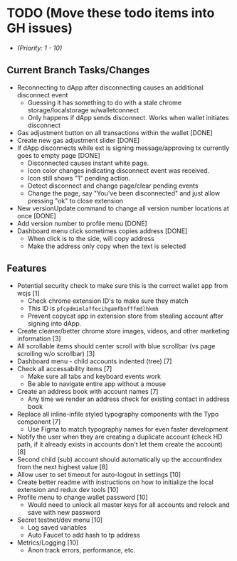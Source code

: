 # TODO (Move these todo items into GH issues)
* _(Priority: 1 - 10)_

## Current Branch Tasks/Changes
* Reconnecting to dApp after disconnecting causes an additional disconnect event
  - Guessing it has something to do with a stale chrome storage/localstorage w/walletconnect
  - Only happens if dApp sends disconnect.  Works when wallet initiates disconnect
* Gas adjustment button on all transactions within the wallet [DONE]
* Create new gas adjustment slider [DONE]
* If dApp disconnects while ext is signing message/approving tx currently goes to empty page [DONE]
  - Disconnected causes instant white page.
  - Icon color changes indicating disconnect event was received.
  - Icon still shows "1" pending action.
  - Detect disconnect and change page/clear pending events
  - Change the page, say "You've been disconnected" and just allow pressing "ok" to close extension
* New versionUpdate command to change all version number locations at once [DONE]
* Add version number to profile menu [DONE]
* Dashboard menu click sometimes copies address [DONE]
  - When click is to the side, will copy address
  - Make the address only copy when the text is selected

## Features
* Potential security check to make sure this is the correct wallet app from wcjs [1]
  - Check chrome extension ID's to make sure they match
  - This ID is `pfcpdmimlaffecihgamfbnfffmdlhkmh`
  - Prevent copycat app in extension store from stealing account after signing into dApp.
* Create cleaner/better chrome store images, videos, and other marketing information [3]
* All scrollable items should center scroll with blue scrollbar (vs page scrolling w/o scrollbar) [3]
* Dashboard menu - child accounts indented (tree) [7]
* Check all accessability items [7]
  - Make sure all tabs and keyboard events work
  - Be able to navigate entire app without a mouse
* Create an address book with account names [7]
  - Any time we render an address check for existing contact in address book
* Replace all inline-infile styled typography components with the Typo component [7]
  - Use Figma to match typography names for even faster development
* Notify the user when they are creating a duplicate account (check HD path, if it already exists in accounts don't let them create the account) [8]
* Second child (sub) account should automatically up the accountIndex from the next highest value [8]
* Allow user to set timeout for auto-logout in settings [10]
* Create better readme with instructions on how to initialize the local extension and redux dev tools [10]
* Profile menu to change wallet password [10]
  - Would need to unlock all master keys for all accounts and relock and save with new password
* Secret testnet/dev menu [10]
  - Log saved variables
  - Auto Faucet to add hash to tp address
* Metrics/Logging [10]
  - Anon track errors, performance, etc.
